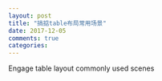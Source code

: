 ```yaml
---
layout: post
title: "搞掂table布局常用场景"
date: 2017-12-05
comments: true
categories:
---
```


Engage table layout commonly used scenes